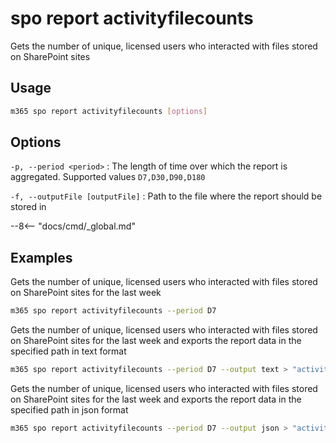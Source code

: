 # spo report activityfilecounts

Gets the number of unique, licensed users who interacted with files stored on SharePoint sites

## Usage

```sh
m365 spo report activityfilecounts [options]
```

## Options

`-p, --period <period>`
: The length of time over which the report is aggregated. Supported values `D7,D30,D90,D180`

`-f, --outputFile [outputFile]`
: Path to the file where the report should be stored in

--8<-- "docs/cmd/_global.md"

## Examples

Gets the number of unique, licensed users who interacted with files stored on SharePoint sites for the last week

```sh
m365 spo report activityfilecounts --period D7
```

Gets the number of unique, licensed users who interacted with files stored on SharePoint sites for the last week and exports the report data in the specified path in text format

```sh
m365 spo report activityfilecounts --period D7 --output text > "activityfilecounts.txt"
```

Gets the number of unique, licensed users who interacted with files stored on SharePoint sites for the last week and exports the report data in the specified path in json format

```sh
m365 spo report activityfilecounts --period D7 --output json > "activityfilecounts.json"
```
